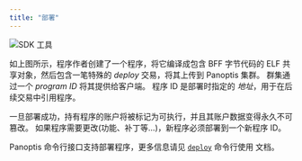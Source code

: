 ```yaml
---
title: "部署"
---
```


![SDK 工具](/img/sdk-tools.svg)

如上图所示，程序作者创建了一个程序，将它编译成包含 BFF 字节代码的 ELF 共享对象，然后包含一笔特殊的 _deploy_ 交易，将其上传到 Panoptis 集群。 群集通过一个 _program ID_ 将其提供给客户端。 程序 ID 是部署时指定的 _地址_，用于在后续交易中引用程序。

一旦部署成功，持有程序的账户将被标记为可执行，并且其账户数据变得永久不可篡改。  如果程序需要更改(功能、补丁等...)，新程序必须部署到一个新程序 ID。

Panoptis 命令行接口支持部署程序，更多信息请见 [`deploy`](cli/usage.md#deploy-program) 命令行使用 文档。
